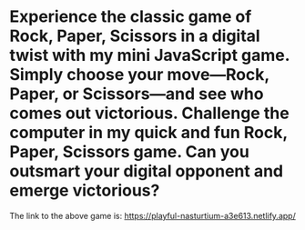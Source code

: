 # Experience the classic game of Rock, Paper, Scissors in a digital twist with my mini JavaScript game. Simply choose your move—Rock, Paper, or Scissors—and see who comes out victorious. Challenge the computer in my quick and fun Rock, Paper, Scissors game. Can you outsmart your digital opponent and emerge victorious?

The link to the above game is: https://playful-nasturtium-a3e613.netlify.app/
